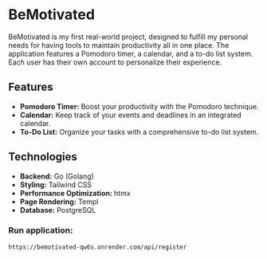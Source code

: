 # BeMotivated

BeMotivated is my first real-world project, designed to fulfill my personal needs for having tools to maintain productivity all in one place. The application features a Pomodoro timer, a calendar, and a to-do list system. Each user has their own account to personalize their experience.

## Features

- **Pomodoro Timer:** Boost your productivity with the Pomodoro technique.
- **Calendar:** Keep track of your events and deadlines in an integrated calendar.
- **To-Do List:** Organize your tasks with a comprehensive to-do list system.

## Technologies

- **Backend:** Go (Golang)
- **Styling:** Tailwind CSS
- **Performance Optimization:** htmx
- **Page Rendering:** Templ
- **Database:** PostgreSQL

### Run application:
```sh
https://bemotivated-qw6s.onrender.com/api/register
```



